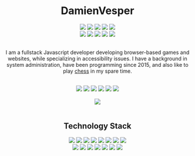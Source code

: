 <!-- Amazing Title !-->
<h1 align="center">DamienVesper</h1>

<!-- Language Stack !-->
<div>
    <div align="center">
        <a href="https://www.javascript.com"><img src="https://img.shields.io/badge/javascript%20-%23323330.svg?style=for-the-badge&logo=javascript"></a>
        <a href="https://www.typescriptlang.org"><img src="https://img.shields.io/badge/typescript-%23007ACC.svg?style=for-the-badge&logo=typescript&logoColor=white"></a>
        <img src="https://img.shields.io/badge/html%20-%23E34F26.svg?style=for-the-badge&logo=html5&logoColor=white">
        <img src="https://img.shields.io/badge/css%20-%231572B6.svg?style=for-the-badge&logo=css3&logoColor=white">
        <a href="https://www.python.org"><img src="https://img.shields.io/badge/python-%23FFD343?style=for-the-badge&logo=python&logoColor=black"></a>
    </div>
    <div align="center">
        <a href="https://www.rust-lang.org"><img src="https://img.shields.io/badge/rust-%23B7410E?style=for-the-badge&logo=rust&logoColor=white"></a>
        <img src="https://img.shields.io/badge/c%2B%2B-%233696CF?style=for-the-badge&logo=c%2B%2B&logoColor=white">
        <a href="https://www.ruby-lang.org"><img src="https://img.shields.io/badge/ruby-%23D51F06?style=for-the-badge&logo=ruby&logoColor=white"></a>
        <img src="https://img.shields.io/badge/swift-%23FA9200?style=for-the-badge&logo=swift&logoColor=white">
        <img src="https://img.shields.io/badge/lua-%2332199E?style=for-the-badge&logo=lua&logoColor=white">
    </div>
</div>
<br>

<!-- Descriptor !-->
<p align="center">
    I am a fullstack Javascript developer developing browser-based games and websites, while specializing in accessibility issues. I have a background in system administration, have been programming since 2015, and also like to play <a href="https://lichess.org/@/DamienVesper">chess</a> in my spare time.
</p>
<br />

<!-- Social Badges !-->
<div align="center">
    <a href="https://twitter.com/LDVesper"><img src="https://img.shields.io/badge/twitter-%231DA1F2?style=for-the-badge&logo=twitter&logoColor=white"></a>
    <a href="https://discord.alru.ga"><img src="https://img.shields.io/badge/discord-%237289DA?style=for-the-badge&logo=discord&logoColor=white"></a>
    <a href="https://www.youtube.com/channel/UCAT5Q1E7rxQusIUjJoUHVIQ"><img src="https://img.shields.io/badge/youtube-%23FF0000?style=for-the-badge&logo=youtube&logoColor=white"></a>
    <a href="https://twitch.tv/LordDamienVesper"><img src="https://img.shields.io/badge/Twitch-%236441A4?style=for-the-badge&logo=twitch&logoColor=white"></a>
    <a href="https://reddit.com/u/DamienVesper"><img src="https://img.shields.io/badge/reddit-%23FF4500?style=for-the-badge&logo=reddit&logoColor=white"></a>
    <a href="mailto:ldamienvesper@gmail.com"><img src="https://img.shields.io/badge/email-%23BB001B?style=for-the-badge&logo=gmail&logoColor=white"></a>
    <br />
    <br />
    <img src="https://github-readme-stats.vercel.app/api?username=DamienVesper&show_icons=true&include_all_commits=true&count_private=true&hide_border=true&bg_color=00000000&text_color=207bb0&title_color=3873d9">
</div>
<br />

<!-- Technology Stack !-->
<h2 align="center">Technology Stack</h2>

<!-- Framework Badges !-->
<div align="center">
    <a href="https://nodejs.org"><img src="https://img.shields.io/badge/node.js%20-%23339933.svg?style=for-the-badge&logo=node-dot-js&logoColor=white"></a>
    <a href="https://www.npmjs.com/package/ts-node"><img src="https://img.shields.io/badge/ts%20node%20-%233178C6.svg?style=for-the-badge&logo=ts-node&logoColor=white"></a>
    <a href="https://eslint.org"><img src="https://img.shields.io/badge/eslint%20-%234B32C3.svg?style=for-the-badge&logo=eslint"></a>
    <a href="https://webpack.js.org"><img src="https://img.shields.io/badge/webpack%20-%231C78C0.svg?style=for-the-badge&logo=webpack"></a>
    <a href="https://mongodb.com"><img src="https://img.shields.io/badge/mongodb-%2347A248?style=for-the-badge&logo=mongodb&logoColor=white"></a>
    <a href="https://nginx.com"><img src="https://img.shields.io/badge/nginx%20-%23009639.svg?style=for-the-badge&logo=nginx"></a>
    <a href="https://www.mysql.com"><img src="https://img.shields.io/badge/mysql-%234479A1?style=for-the-badge&logo=mysql&logoColor=white"></a>
    <a href="https://redis.io"><img src="https://img.shields.io/badge/redis-%23DC382D?style=for-the-badge&logo=redis&logoColor=white"></a>
</div>

<!-- Library Badges !-->
<div align="center">
    <a href="https://expressjs.com"><img src="https://img.shields.io/badge/express%20-%23000000.svg?style=for-the-badge&logo=express"></a>
    <a href="https://jquery.org"><img src="https://img.shields.io/badge/jquery-%230769AD?style=for-the-badge&logo=jquery"></a>
    <a href="https://socket.io"><img src="https://img.shields.io/badge/socket.io%20-%23010101.svg?style=for-the-badge&logo=socket-dot-io"></a>
    <a href="https://getbootstrap.com"><img src="https://img.shields.io/badge/bootstrap-%23563D7C?style=for-the-badge&logo=bootstrap&logoColor=white"></a>
    <a href="https://reactjs.org"><img src="https://img.shields.io/badge/react-%2361DBFB?style=for-the-badge&logo=react&logoColor=black"></a>
    <a href="https://discord.js.org"><img src="https://img.shields.io/badge/discord.js-%232B61B3?style=for-the-badge"></a>
    <a href="https://threejs.org"><img src="https://img.shields.io/badge/three.js-%23292E36?style=for-the-badge&logo=three-dot-js&logoColor=white"></a>
</div>

